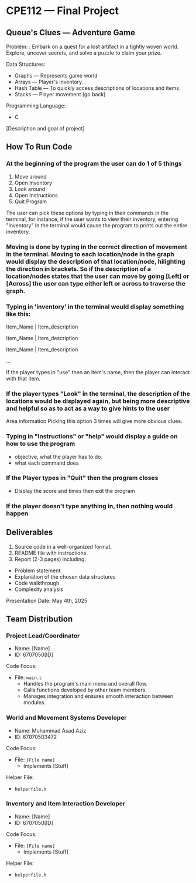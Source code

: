 # CPE112 — Final Project
## Queue's Clues — Adventure Game
Problem: : Embark on a quest for a lost artifact in a tightly woven world. Explore, uncover
secrets, and solve a puzzle to claim your prize.

Data Structures:
- Graphs — Represents game world
- Arrays — Player's inventory.
- Hash Table — To quickly access descriptions of locations and items.
- Stacks — Player movement (go back)

Programming Language:
- C

[Description and goal of project]

## How To Run Code
### At the beginning of the program the user can do 1 of 5 things
1. Move around
2. Open Inventory
3. Look around
4. Open Instructions
5. Quit Program

The user can pick these options by typing in their commands in the terminal, for instance, if the user wants to view their inventory, entering "Inventory" in the terminal would cause the program to prints out the entire inventory.


### Moving is done by typing in the correct direction of movement in the terminal. Moving to each location/node in the graph would display the description of that location/node, hilighting the direction in brackets. So if the description of a location/nodes states that the user can move by going [Left] or [Across] the user can type either left or across to traverse the graph.

### Typing in 'inventory' in the terminal would display something like this:

Item_Name | Item_description

Item_Name | Item_description

Item_Name | Item_description

...

If the player types in "use" then an item's name, then the player can interact with that item.

### If the player types "Look" in the terminal, the description of the locations would be displayed again, but being more descriptive and helpful so as to act as a way to give hints to the user
Area information
Picking this option 3 times will give more obvious clues.

### Typing in "Instructions" or "help" would display a guide on how to use the program

- objective, what the player has to do.
- what each command does

### If the Player types in "Quit" then the program closes
- Display the score and times then exit the program

### If the player doesn't type anything in, then nothing would happen

## Deliverables

1. Source code in a well-organized format.
2. README file with instructions.
3. Report (2-3 pages) including:
  - Problem statement
  - Explanation of the chosen data structures
  - Code walkthrough
  - Complexity analysis

Presentation Date: May 4th, 2025

## Team Distribution

### Project Lead/Coordinator

- Name: [Name]
- ID: 6707050[ID]

Code Focus:

- File: `main.c`
    - Handles the program's main menu and overall flow.
    - Calls functions developed by other team members.
    - Manages integration and ensures smooth interaction between modules.

### World and Movement Systems Developer

- Name: Muhammad Asad Aziz
- ID: 67070503472

Code Focus:

- File: `[File name]`
  - Implements [Stuff]

Helper File:

- `helperfile.h`

### Inventory and Item Interaction Developer

- Name: [Name]
- ID: 6707050[ID]

Code Focus:

- File: `[File name]`
  - Implements [Stuff]

Helper File:

- `helperfile.h`
